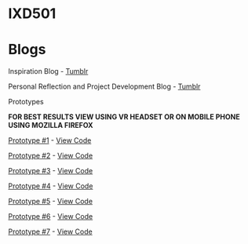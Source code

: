 # IXD501

<h1>Blogs</h1>

Inspiration Blog - <a href="http://marksleatorblog.tumblr.com/">Tumblr</a> 

Personal Reflection and Project Development Blog - <a href="https://marksleatorfinalyear.tumblr.com/">Tumblr</a>

Prototypes 

**FOR BEST RESULTS VIEW USING VR HEADSET OR ON MOBILE PHONE USING MOZILLA FIREFOX**

<a href="https://1-360-image-pr.glitch.me/">Prototype #1</a> - 
<a href="https://glitch.com/~1-360-image-pr">View Code</a>

<a href="https://2-background-changer.glitch.me/">Prototype #2</a> - 
<a href="https://glitch.com/~2-background-changer">View Code</a>

<a href="https://3-vr-menu-prototype.glitch.me/">Prototype #3</a> - 
<a href="https://glitch.com/~3-vr-menu-prototype">View Code</a>

<a href="https://4-vr-menu-prototype.glitch.me/">Prototype #4</a> - 
<a href="https://glitch.com/~4-vr-menu-prototype">View Code</a>

<a href="https://5-vr-experience-portal.glitch.me/">Prototype #5</a> - 
<a href="https://glitch.com/~5-vr-experience-portal">View Code</a>

<a href="https://6-vr-tour-prototype.glitch.me/">Prototype #6</a> - 
<a href="https://glitch.com/~6-vr-tour-prototype">View Code</a>

<a href="https://7-vr-tour.glitch.me/">Prototype #7</a> - 
<a href="https://glitch.com/~7-vr-tour">View Code</a>
